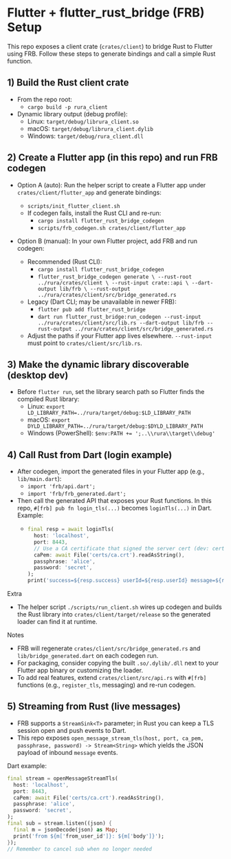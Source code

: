 # Flutter + flutter_rust_bridge (FRB) Setup

This repo exposes a client crate (`crates/client`) to bridge Rust to Flutter using FRB. Follow these steps to generate bindings and call a simple Rust function.

## 1) Build the Rust client crate

- From the repo root:
  - `cargo build -p rura_client`
- Dynamic library output (debug profile):
  - Linux: `target/debug/librura_client.so`
  - macOS: `target/debug/librura_client.dylib`
  - Windows: `target/debug/rura_client.dll`

## 2) Create a Flutter app (in this repo) and run FRB codegen

- Option A (auto): Run the helper script to create a Flutter app under `crates/client/flutter_app` and generate bindings:
  - `scripts/init_flutter_client.sh`
  - If codegen fails, install the Rust CLI and re-run:
    - `cargo install flutter_rust_bridge_codegen`
    - `scripts/frb_codegen.sh crates/client/flutter_app`

- Option B (manual): In your own Flutter project, add FRB and run codegen:
  - Recommended (Rust CLI):
    - `cargo install flutter_rust_bridge_codegen`
    - `flutter_rust_bridge_codegen generate \
        --rust-root ../rura/crates/client \
        --rust-input crate::api \
        --dart-output lib/frb \
        --rust-output ../rura/crates/client/src/bridge_generated.rs`
  - Legacy (Dart CLI; may be unavailable in newer FRB):
    - `flutter pub add flutter_rust_bridge`
    - `dart run flutter_rust_bridge:run_codegen --rust-input ../rura/crates/client/src/lib.rs --dart-output lib/frb --rust-output ../rura/crates/client/src/bridge_generated.rs`
  - Adjust the paths if your Flutter app lives elsewhere. `--rust-input` must point to `crates/client/src/lib.rs`.

## 3) Make the dynamic library discoverable (desktop dev)

- Before `flutter run`, set the library search path so Flutter finds the compiled Rust library:
  - Linux: `export LD_LIBRARY_PATH=../rura/target/debug:$LD_LIBRARY_PATH`
  - macOS: `export DYLD_LIBRARY_PATH=../rura/target/debug:$DYLD_LIBRARY_PATH`
  - Windows (PowerShell): `$env:PATH += ';..\\rura\\target\\debug'`

## 4) Call Rust from Dart (login example)

- After codegen, import the generated files in your Flutter app (e.g., `lib/main.dart`):
  - `import 'frb/api.dart';`
  - `import 'frb/frb_generated.dart';`
- Then call the generated API that exposes your Rust functions. In this repo, `#[frb] pub fn login_tls(...)` becomes `loginTls(...)` in Dart. Example:
  - ```dart
    final resp = await loginTls(
      host: 'localhost',
      port: 8443,
      // Use a CA certificate that signed the server cert (dev: certs/ca.crt)
      caPem: await File('certs/ca.crt').readAsString(),
      passphrase: 'alice',
      password: 'secret',
    );
    print('success=${resp.success} userId=${resp.userId} message=${resp.message}');
    ```

Extra
- The helper script `./scripts/run_client.sh` wires up codegen and builds the Rust library into `crates/client/target/release` so the generated loader can find it at runtime.

Notes
- FRB will regenerate `crates/client/src/bridge_generated.rs` and `lib/bridge_generated.dart` on each codegen run.
- For packaging, consider copying the built `.so/.dylib/.dll` next to your Flutter app binary or customizing the loader.
- To add real features, extend `crates/client/src/api.rs` with `#[frb]` functions (e.g., `register_tls`, messaging) and re-run codegen.

## 5) Streaming from Rust (live messages)

- FRB supports a `StreamSink<T>` parameter; in Rust you can keep a TLS session open and push events to Dart.
- This repo exposes `open_message_stream_tls(host, port, ca_pem, passphrase, password) -> Stream<String>` which yields the JSON payload of inbound `message` events.

Dart example:
```dart
final stream = openMessageStreamTls(
  host: 'localhost',
  port: 8443,
  caPem: await File('certs/ca.crt').readAsString(),
  passphrase: 'alice',
  password: 'secret',
);
final sub = stream.listen((json) {
  final m = jsonDecode(json) as Map;
  print('from ${m['from_user_id']}: ${m['body']}');
});
// Remember to cancel sub when no longer needed
```
